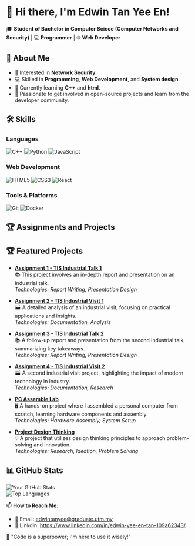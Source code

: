 # 👋 Hi there, I'm Edwin Tan Yee En!

🎓 **Student of Bachelor in Computer Sciece (Computer Networks and Security)** | 💻 **Programmer** | 🌐 **Web Developer**  

## 🚀 About Me
- 🔐 Interested in **Network Security**   
- 💻 Skilled in **Programming**, **Web Development**, and **System design**.  
- 🌱 Currently learning **C++** and **html**.  
- 🌟 Passionate to get involved in open-source projects and learn from the developer community.

## 🛠️ Skills

### **Languages**
![C++](https://img.shields.io/badge/-C++-00599C?logo=c%2B%2B&logoColor=white&style=flat)
![Python](https://img.shields.io/badge/-Python-3776AB?logo=python&logoColor=white&style=flat)
![JavaScript](https://img.shields.io/badge/-JavaScript-F7DF1E?logo=javascript&logoColor=black&style=flat)

### **Web Development**
![HTML5](https://img.shields.io/badge/-HTML5-E34F26?logo=html5&logoColor=white&style=flat)
![CSS3](https://img.shields.io/badge/-CSS3-1572B6?logo=css3&logoColor=white&style=flat)
![React](https://img.shields.io/badge/-React-61DAFB?logo=react&logoColor=black&style=flat)

### **Tools & Platforms**
![Git](https://img.shields.io/badge/-Git-F05032?logo=git&logoColor=white&style=flat)
![Docker](https://img.shields.io/badge/-Docker-2496ED?logo=docker&logoColor=white&style=flat)

## 🏆 Assignments and Projects

## 🏆 Featured Projects

- [**Assignment 1 - TIS Industrial Talk 1**](https://github.com/Edwin0519/Assignment-1-TIS-Industrial-Talk-1)  
  📚 This project involves an in-depth report and presentation on an industrial talk.  
  _Technologies: Report Writing, Presentation Design_

- [**Assignment 2 - TIS Industrial Visit 1**](https://github.com/Edwin0519/Assignment-2-TIS-Industrial-Visit-1)  
  🏭 A detailed analysis of an industrial visit, focusing on practical applications and insights.  
  _Technologies: Documentation, Analysis_

- [**Assignment 3 - TIS Industrial Talk 2**](https://github.com/Edwin0519/Assignment-3-TIS-Industrial-Talk-2)  
  📚 A follow-up report and presentation from the second industrial talk, summarizing key takeaways.  
  _Technologies: Report Writing, Presentation Design_

- [**Assignment 4 - TIS Industrial Visit 2**](https://github.com/Edwin0519/Assignment-4-TIS-Industrial-Visit-2)  
  🏭 A second industrial visit project, highlighting the impact of modern technology in industry.  
  _Technologies: Documentation, Research_

- [**PC Assemble Lab**](https://github.com/Edwin0519/PC-Assemble-Lab)  
  🖥️ A hands-on project where I assembled a personal computer from scratch, learning hardware components and assembly.  
  _Technologies: Hardware Assembly, System Setup_

- [**Project Design Thinking**](https://github.com/Edwin0519/Project-Design-Thinking)  
  💡 A project that utilizes design thinking principles to approach problem-solving and innovation.  
  _Technologies: Research, Ideation, Problem Solving_

## 📊 GitHub Stats

![Your GitHub Stats](https://github-readme-stats.vercel.app/api?username=Edwin0519&show_icons=true&theme=radical)  
![Top Languages](https://github-readme-stats.vercel.app/api/top-langs/?username=Edwin0519&layout=compact&theme=radical)

📫 **How to Reach Me**:  
- 📧 Email: edwintanyee@graduate.utm.my  
- 🐙 Linkdln: https://www.linkedin.com/in/edwin-yee-en-tan-109a62343/

💬 "Code is a superpower; I'm here to use it wisely!"  
